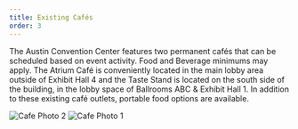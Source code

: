 ```yaml
---
title: Existing Cafés
order: 3
---
```


The Austin Convention Center features two permanent cafés that can be scheduled based on event activity. Food and Beverage minimums may apply.  The Atrium Café is conveniently located in the main lobby area outside of Exhibit Hall 4 and the Taste Stand is located on the south side of the building, in the lobby space of Ballrooms ABC & Exhibit Hall 1. In addition to these existing café outlets, portable food options are available.

![Cafe Photo 2](../assets/images/photos/atrium-cafe.jpg)
![Cafe Photo 1](../assets/images/photos/taste-stand.jpg)
